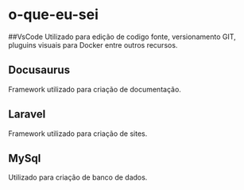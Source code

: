 # o-que-eu-sei

##VsCode
Utilizado para edição de codigo fonte, versionamento GIT, pluguins visuais para Docker entre outros recursos.

## Docusaurus
Framework utilizado para criação de documentação.

## Laravel
Framework utilizado para criação de sites.

## MySql
Utilizado para criação de banco de dados.
